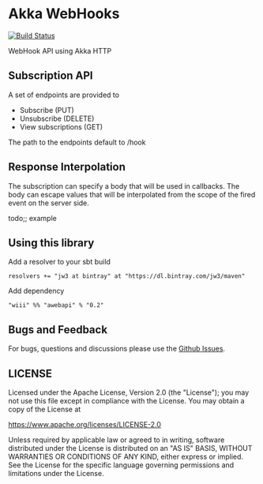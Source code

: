 Akka WebHooks
==========================
[![Build Status](https://travis-ci.org/jw3/awebapi.svg?branch=master)](https://travis-ci.org/jw3/awebapi)

WebHook API using Akka HTTP

## Subscription API

A set of endpoints are provided to
- Subscribe (PUT)
- Unsubscribe (DELETE)
- View subscriptions (GET)

The path to the endpoints default to /hook

## Response Interpolation

The subscription can specify a body that will be used in callbacks.
The body can escape values that will be interpolated from the scope of the fired event on the server side.

todo;; example

## Using this library

Add a resolver to your sbt build

```resolvers += "jw3 at bintray" at "https://dl.bintray.com/jw3/maven"```

Add dependency

```"wiii" %% "awebapi" % "0.2"```


## Bugs and Feedback

For bugs, questions and discussions please use the [Github Issues](https://github.com/jw3/awebapi/issues).

## LICENSE

Licensed under the Apache License, Version 2.0 (the "License");
you may not use this file except in compliance with the License.
You may obtain a copy of the License at

<https://www.apache.org/licenses/LICENSE-2.0>

Unless required by applicable law or agreed to in writing, software
distributed under the License is distributed on an "AS IS" BASIS,
WITHOUT WARRANTIES OR CONDITIONS OF ANY KIND, either express or implied.
See the License for the specific language governing permissions and
limitations under the License.
